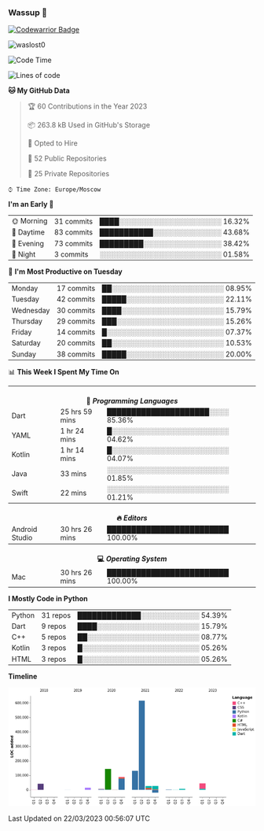 ### Wassup 👋

[![Codewarrior Badge](https://www.codewars.com/users/waslost/badges/small)](https://www.codewars.com/users/waslost)

<p align="left"> <img src="https://komarev.com/ghpvc/?username=waslost0" alt="waslost0" /></p>

<!--START_SECTION:waka-->
![Code Time](http://img.shields.io/badge/Code%20Time-2%2C329%20hrs%2045%20mins-blue)

![Lines of code](https://img.shields.io/badge/From%20Hello%20World%20I%27ve%20Written-1%20Million%20lines%20of%20code-blue)

**🐱 My GitHub Data** 

> 🏆 60 Contributions in the Year 2023
 > 
> 📦 263.8 kB Used in GitHub's Storage 
 > 
> 💼 Opted to Hire
 > 
> 📜 52 Public Repositories 
 > 
> 🔑 25 Private Repositories  
 > 
`⌚︎ Time Zone: Europe/Moscow`

**I'm an Early 🐤** 

<table>
 <tr><td>🌞 Morning</td><td>31 commits</td><td>████░░░░░░░░░░░░░░░░░░░░░ 16.32%</td></tr>
 <tr><td>🌆 Daytime</td><td>83 commits</td><td>███████████░░░░░░░░░░░░░░ 43.68%</td></tr>
 <tr><td>🌃 Evening</td><td>73 commits</td><td>█████████░░░░░░░░░░░░░░░░ 38.42%</td></tr>
 <tr><td>🌙 Night</td><td>3 commits</td><td>░░░░░░░░░░░░░░░░░░░░░░░░░ 01.58%</td></tr>
</table>

📅 **I'm Most Productive on Tuesday** 

<table>
 <tr><td>Monday</td><td>17 commits</td><td>██░░░░░░░░░░░░░░░░░░░░░░░ 08.95%</td></tr>
 <tr><td>Tuesday</td><td>42 commits</td><td>█████░░░░░░░░░░░░░░░░░░░░ 22.11%</td></tr>
 <tr><td>Wednesday</td><td>30 commits</td><td>████░░░░░░░░░░░░░░░░░░░░░ 15.79%</td></tr>
 <tr><td>Thursday</td><td>29 commits</td><td>███░░░░░░░░░░░░░░░░░░░░░░ 15.26%</td></tr>
 <tr><td>Friday</td><td>14 commits</td><td>█░░░░░░░░░░░░░░░░░░░░░░░░ 07.37%</td></tr>
 <tr><td>Saturday</td><td>20 commits</td><td>██░░░░░░░░░░░░░░░░░░░░░░░ 10.53%</td></tr>
 <tr><td>Sunday</td><td>38 commits</td><td>█████░░░░░░░░░░░░░░░░░░░░ 20.00%</td></tr>
</table>

📊 **This Week I Spent My Time On** 

<table>
<tr><th colspan="3"><br>💬 <i>Programming Languages</i></th></tr> 
 <tr><td>Dart</td><td>25 hrs 59 mins</td><td>█████████████████████░░░░ 85.36%</td></tr>
 <tr><td>YAML</td><td>1 hr 24 mins</td><td>█░░░░░░░░░░░░░░░░░░░░░░░░ 04.62%</td></tr>
 <tr><td>Kotlin</td><td>1 hr 14 mins</td><td>█░░░░░░░░░░░░░░░░░░░░░░░░ 04.07%</td></tr>
 <tr><td>Java</td><td>33 mins</td><td>░░░░░░░░░░░░░░░░░░░░░░░░░ 01.85%</td></tr>
 <tr><td>Swift</td><td>22 mins</td><td>░░░░░░░░░░░░░░░░░░░░░░░░░ 01.21%</td></tr>

<tr><th colspan="3"><br>🔥 <i>Editors</i></th></tr> 
 <tr><td>Android Studio</td><td>30 hrs 26 mins</td><td>█████████████████████████ 100.00%</td></tr>

<tr><th colspan="3"><br>💻 <i>Operating System</i></th></tr> 
 <tr><td>Mac</td><td>30 hrs 26 mins</td><td>█████████████████████████ 100.00%</td></tr>
</table>

**I Mostly Code in Python** 

<table>
 <tr><td>Python</td><td>31 repos</td><td>█████████████░░░░░░░░░░░░ 54.39%</td></tr>
 <tr><td>Dart</td><td>9 repos</td><td>████░░░░░░░░░░░░░░░░░░░░░ 15.79%</td></tr>
 <tr><td>C++</td><td>5 repos</td><td>██░░░░░░░░░░░░░░░░░░░░░░░ 08.77%</td></tr>
 <tr><td>Kotlin</td><td>3 repos</td><td>█░░░░░░░░░░░░░░░░░░░░░░░░ 05.26%</td></tr>
 <tr><td>HTML</td><td>3 repos</td><td>█░░░░░░░░░░░░░░░░░░░░░░░░ 05.26%</td></tr>
</table>


**Timeline**

![Chart not found](https://raw.githubusercontent.com/waslost0/waslost0/master/charts/bar_graph.png) 


 Last Updated on 22/03/2023 00:56:07 UTC
<!--END_SECTION:waka-->

